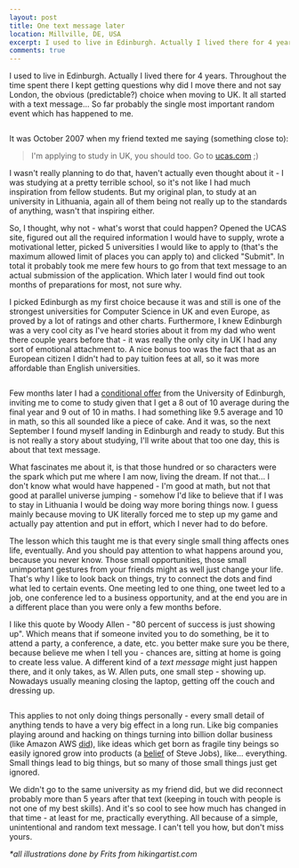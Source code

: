 ```yaml
---
layout: post
title: One text message later
location: Millville, DE, USA
excerpt: I used to live in Edinburgh. Actually I lived there for 4 years. Throughout the time spent there I kept getting questions why did I move there and not say London, the obvious (predictable?) choice then moving to UK. It all started with a text message... 
comments: true
---
```


I used to live in Edinburgh. Actually I lived there for 4 years. Throughout the time spent there I kept getting questions why did I move there and not say London, the obvious (predictable?) choice when moving to UK. It all started with a text message... So far probably the single most important random event which has happened to me.

<img src="/blog/images/sms.jpg" alt="" class="right" />

It was October 2007 when my friend texted me saying (something close to):

> I'm applying to study in UK, you should too. Go to [ucas.com](http://www.ucas.com/) ;)

I wasn't really planning to do that, haven't actually even thought about it - I was studying at a pretty terrible school, so it's not like I had much inspiration from fellow students. But my original plan, to study at an university in Lithuania, again all of them being not really up to the standards of anything, wasn't that inspiring either.

So, I thought, why not - what's worst that could happen? Opened the UCAS site, figured out all the required information I would have to supply, wrote a motivational letter, picked 5 universities I would like to apply to (that's the maximum allowed limit of places you can apply to) and clicked "Submit". In total it probably took me mere few hours to go from that text message to an actual submission of the application. Which later I would find out took months of preparations for most, not sure why.

I picked Edinburgh as my first choice because it was and still is one of the strongest universities for Computer Science in UK and even Europe, as proved by a lot of ratings and other charts. Furthermore, I knew Edinburgh was a very cool city as I've heard stories about it from my dad who went there couple years before that - it was really the only city in UK I had any sort of emotional attachment to. A nice bonus too was the fact that as an European citizen I didn't had to pay tuition fees at all, so it was more affordable than English universities. 

<img src="/blog/images/landing.jpg" alt="" class="left" />

Few months later I had a [conditional offer](http://www.ucas.com/students/offers/offertypes) from the University of Edinburgh, inviting me to come to study given that I get a 8 out of 10 average during the final year and 9 out of 10 in maths. I had something like 9.5 average and 10 in math, so this all sounded like a piece of cake. And it was, so the next September I found myself landing in Edinburgh and ready to study. But this is not really a story about studying, I'll write about that too one day, this is about that text message.

What fascinates me about it, is that those hundred or so characters were the spark which put me where I am now, living the dream. If not that... I don't know what would have happened - I'm good at math, but not that good at parallel universe jumping - somehow I'd like to believe that if I was to stay in Lithuania I would be doing way more boring things now. I guess mainly because moving to UK literally forced me to step up my game and actually pay attention and put in effort, which I never had to do before.

The lesson which this taught me is that every single small thing affects ones life, eventually. And you should pay attention to what happens around you, because you never know. Those small opportunities, those small unimportant gestures from your friends might as well just change your life. That's why I like to look back on things, try to connect the dots and find what led to certain events. One meeting led to one thing, one tweet led to a job, one conference led to a business opportunity, and at the end you are in a different place than you were only a few months before.

I like this quote by Woody Allen - "80 percent of success is just showing up". Which means that if someone invited you to do something, be it to attend a party, a conference, a date, etc. you better make sure you be there, because believe me when I tell you - chances are, sitting at home is going to create less value. A different kind of a *text message* might just happen there, and it only takes, as W. Allen puts, one small step - showing up. Nowadays usually meaning closing the laptop, getting off the couch and dressing up.

<img src="/blog/images/fish-over-fish.jpg" alt="" class="right" />

This applies to not only doing things personally - every small detail of anything tends to have a very big effect in a long run. Like big companies playing around and hacking on things turning into billion dollar business (like Amazon AWS [did](http://www.theatlantic.com/technology/archive/2012/11/an-amazon-engineer-had-a-little-idea-that-turned-into-a-billion-dollar-business/265124/)), like ideas which get born as fragile tiny beings so easily ignored grow into products (a [belief](http://tech.fortune.cnn.com/2011/10/24/jonathan-ive-on-steve-jobs-and-the-fragility-of-ideas/) of Steve Jobs), like... everything. Small things lead to big things, but so many of those small things just get ignored. 

We didn't go to the same university as my friend did, but we did reconnect probably more than 5 years after that text (keeping in touch with people is not one of my best skills). And it's so cool to see how much has changed in that time - at least for me, practically everything. All because of a simple, unintentional and random text message. I can't tell you how, but don't miss yours.

*\*all illustrations done by Frits from hikingartist.com*